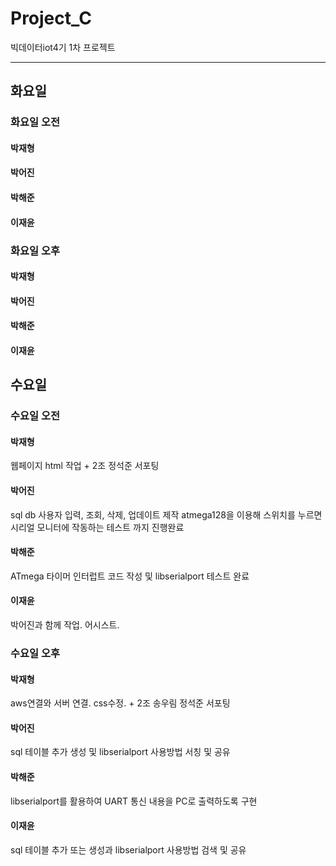 # Project_C

빅데이터iot4기 1차 프로젝트

---

## 화요일

### 화요일 오전

#### 박재형

#### 박어진

#### 박해준

#### 이재윤

### 화요일 오후

#### 박재형

#### 박어진

#### 박해준

#### 이재윤

## 수요일

### 수요일 오전

#### 박재형

웹페이지 html 작업 + 2조 정석준 서포팅

#### 박어진

sql db 사용자 입력, 조회, 삭제, 업데이트 제작
atmega128을 이용해 스위치를 누르면 시리얼 모니터에 작동하는 테스트 까지 진행완료

#### 박해준

ATmega 타이머 인터럽트 코드 작성 및 libserialport 테스트 완료

#### 이재윤

박어진과 함께 작업. 어시스트.

### 수요일 오후

#### 박재형

aws연결와 서버 연결. css수정. + 2조 송우림 정석준 서포팅

#### 박어진

sql 테이블 추가 생성 및 libserialport 사용방법 서칭 및 공유

#### 박해준

libserialport를 활용하여 UART 통신 내용을 PC로 출력하도록 구현

#### 이재윤

sql 테이블 추가 또는 생성과 libserialport 사용방법 검색 및 공유
